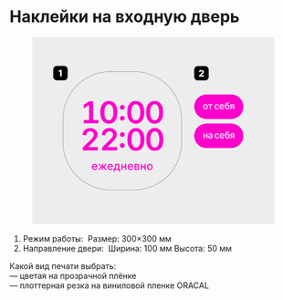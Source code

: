 # Наклейки на входную дверь

<figure><img src="../../.gitbook/assets/01_sticker_rr.svg" alt=""><figcaption></figcaption></figure>

1. Режим работы:  Размер: 300×300 мм  
2. Направление двери:  Ширина: 100 мм Высота: 50 мм

Какой вид печати выбрать: \
— цветая на прозрачной плёнке \
— плоттерная резка на виниловой пленке ORACAL
